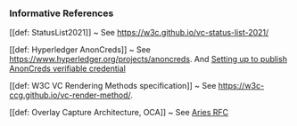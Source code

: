 ### Informative References

[[def: StatusList2021]]
~ See https://w3c.github.io/vc-status-list-2021/

[[def: Hyperledger AnonCreds]]
~ See https://www.hyperledger.org/projects/anoncreds. And [Setting up to publish AnonCreds verifiable credential](https://hyperledger.github.io/anoncreds-spec/#anoncreds-setup-data-flow)

[[def: W3C VC Rendering Methods specification]]
~ See https://w3c-ccg.github.io/vc-render-method/.

[[def: Overlay Capture Architecture, OCA]]
~ See [Aries RFC](https://github.com/hyperledger/aries-rfcs/blob/main/features/0755-oca-for-aries/README.md)



